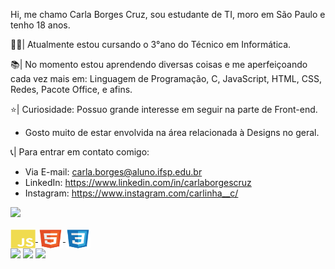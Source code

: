 Hi, me chamo Carla Borges Cruz, sou estudante de TI, moro em São Paulo e tenho 18 anos.

👩‍💻| Atualmente estou cursando o 3°ano do Técnico em Informática.

📚| No momento estou aprendendo diversas coisas e me aperfeiçoando cada vez mais em: Linguagem de Programação, C, JavaScript, HTML, CSS, Redes, Pacote Office, e afins.

⭐| Curiosidade: Possuo grande interesse em seguir na parte de Front-end.
- Gosto muito de estar envolvida na área relacionada à Designs no geral.

📞| Para entrar em contato comigo: 
- Via E-mail: carla.borges@aluno.ifsp.edu.br
- LinkedIn: https://www.linkedin.com/in/carlaborgescruz
- Instagram: https://www.instagram.com/carlinha__c/

<div>
  <a href="https://github.com/CarlaBorgesCruz">
  <img height="180em" src="https://github-readme-stats.vercel.app/api?username=CarlaBorgesCruz&show_icons=true&theme=gruvbox&include_all_commits=true&count_private=true"/>

<div style="display: inline_block"><br>
  <img align="center" alt="Rafa-Js" height="30" width="40" src="https://raw.githubusercontent.com/devicons/devicon/master/icons/javascript/javascript-plain.svg">
<img align="center" alt="Rafa-HTML" height="30" width="40" src="https://raw.githubusercontent.com/devicons/devicon/master/icons/html5/html5-original.svg">
 <img align="center" alt="Rafa-CSS" height="30" width="40" src="https://raw.githubusercontent.com/devicons/devicon/master/icons/css3/css3-original.svg">
</div>



<div> 
<a href="https://instagram.com/carlinha__c" target="_blank"><img src="https://img.shields.io/badge/-Instagram-%23E4405F?style=for-the-badge&logo=instagram&logoColor=white" target="_blank"></a>
<a href = "carlaborges.cruz@gmail.com"><img src="https://img.shields.io/badge/-Gmail-%23333?style=for-the-badge&logo=gmail&logoColor=white" target="_blank"></a>
<a href="https://www.linkedin.com/in/carlaborgescruz" target="_blank"><img src="https://img.shields.io/badge/-LinkedIn-%230077B5?style=for-the-badge&logo=linkedin&logoColor=white" target="_blank"></a>

    

